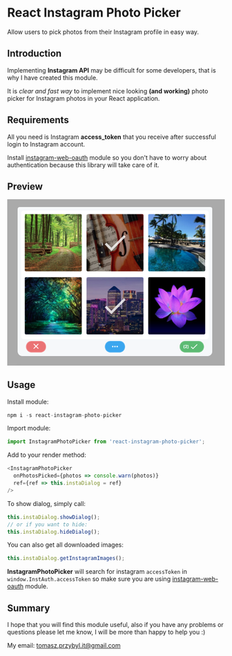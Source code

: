 ﻿# React Instagram Photo Picker

Allow users to pick photos from their Instagram profile in easy way.

## Introduction

Implementing **Instagram API** may be difficult for some developers, that is why I have created this module.

It is *clear and fast way* to implement nice looking **(and working)** photo picker for Instagram photos in your React application.


## Requirements

All you need is Instagram **access_token** that you receive after successful login to Instagram account.

Install [instagram-web-oauth](https://github.com/venits/instagram-web-oauth) module so you don't have to worry about authentication because this library will take care of it. 

## Preview

![Preview](https://raw.githubusercontent.com/venits/react-instagram-photo-picker/master/preview.png)

## Usage

Install module:
```js
npm i -s react-instagram-photo-picker
```
Import module:
```js
import InstagramPhotoPicker from 'react-instagram-photo-picker';
```
Add to your render method:
```js
<InstagramPhotoPicker
  onPhotosPicked={photos => console.warn(photos)}
  ref={ref => this.instaDialog = ref}
/>
```

To show dialog, simply call:
```js
this.instaDialog.showDialog();
// or if you want to hide:
this.instaDialog.hideDialog();
```
You can also get all downloaded images:
```js
this.instaDialog.getInstagramImages();
```

**InstagramPhotoPicker** will search for instagram `accessToken` in `window.InstAuth.accessToken` so make sure you are using [instagram-web-oauth](https://github.com/venits/instagram-web-oauth) module.


## Summary

I hope that you will find this module useful, also if you have any problems or questions please let me know, I will be more than happy to help you :)

My email: tomasz.przybyl.it@gmail.com

